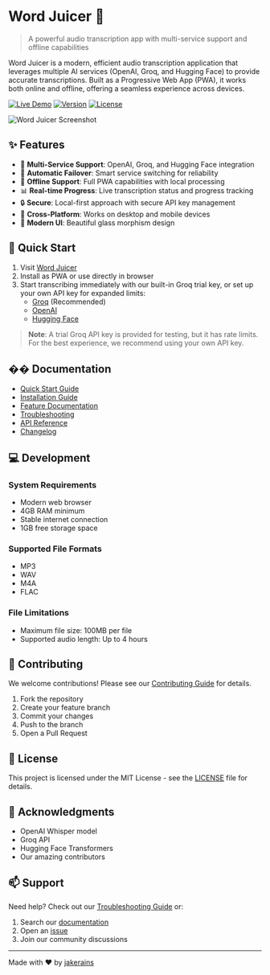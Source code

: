 # Word Juicer 🍊

> A powerful audio transcription app with multi-service support and offline capabilities

Word Juicer is a modern, efficient audio transcription application that leverages multiple AI services (OpenAI, Groq, and Hugging Face) to provide accurate transcriptions. Built as a Progressive Web App (PWA), it works both online and offline, offering a seamless experience across devices.

[![Live Demo](https://img.shields.io/badge/demo-live-green.svg)](https://wordjuicer.app)
[![Version](https://img.shields.io/badge/version-1.0.5-blue.svg)](docs/CHANGELOG.md)
[![License](https://img.shields.io/badge/license-MIT-blue.svg)](LICENSE)

![Word Juicer Screenshot](public/juicericons/icon-1024.png)

## ✨ Features

- 🎯 **Multi-Service Support**: OpenAI, Groq, and Hugging Face integration
- 🔄 **Automatic Failover**: Smart service switching for reliability
- 💾 **Offline Support**: Full PWA capabilities with local processing
- 📊 **Real-time Progress**: Live transcription status and progress tracking
- 🔒 **Secure**: Local-first approach with secure API key management
- 📱 **Cross-Platform**: Works on desktop and mobile devices
- 🎨 **Modern UI**: Beautiful glass morphism design

## 🚀 Quick Start

1. Visit [Word Juicer](https://wordjuicer.app)
2. Install as PWA or use directly in browser
3. Start transcribing immediately with our built-in Groq trial key, or set up your own API key for expanded limits:
   - [Groq](https://console.groq.com/keys) (Recommended)
   - [OpenAI](https://platform.openai.com/api-keys)
   - [Hugging Face](https://huggingface.co/settings/tokens)

> **Note**: A trial Groq API key is provided for testing, but it has rate limits. For the best experience, we recommend using your own API key.

## �� Documentation

- [Quick Start Guide](guides/QUICK_START.md)
- [Installation Guide](guides/INSTALLATION.md)
- [Feature Documentation](guides/FEATURES.md)
- [Troubleshooting](guides/TROUBLESHOOTING.md)
- [API Reference](api/API_REFERENCE.md)
- [Changelog](CHANGELOG.md)

## 💻 Development

### System Requirements

- Modern web browser
- 4GB RAM minimum
- Stable internet connection
- 1GB free storage space

### Supported File Formats

- MP3
- WAV
- M4A
- FLAC

### File Limitations

- Maximum file size: 100MB per file
- Supported audio length: Up to 4 hours

## 🤝 Contributing

We welcome contributions! Please see our [Contributing Guide](CONTRIBUTING.md) for details.

1. Fork the repository
2. Create your feature branch
3. Commit your changes
4. Push to the branch
5. Open a Pull Request

## 📝 License

This project is licensed under the MIT License - see the [LICENSE](LICENSE) file for details.

## 🙏 Acknowledgments

- OpenAI Whisper model
- Groq API
- Hugging Face Transformers
- Our amazing contributors

## 📫 Support

Need help? Check out our [Troubleshooting Guide](guides/TROUBLESHOOTING.md) or:

1. Search our [documentation](docs/)
2. Open an [issue](../../issues)
3. Join our community discussions

---

Made with ❤️ by [jakerains](https://github.com/jakerains) 